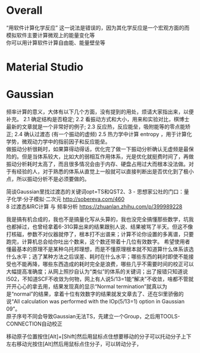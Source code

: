 # Overall
“用软件计算化学反应” 这一说法是错误的，因为其化学反应是一个宏观方面的而模拟软件主要计算微观上的能量变化等  
你可以用计算软件计算自由能、能量壁垒等

# Material Studio

# Gaussian
频率计算的意义，大体有以下几个方面，没有提到的用处，烦请大家指出来，以便补充。 2.1 确定结构是否稳定; 2.2 看振动方式和大小，用来和实验对比，棋博士最新的文章就是一个非常好的例子; 2.3 反应热，反应能垒，吸附能等的零点能矫正; 2.4 确认过渡态 (有一个振动的虚频) 2.5 热力学中计算 entropy ，用于计算化学势，微观动力学中的指前因子和反应能垒。   
 做振动分析很耗时，如果算得动得话，优化完了做一下振动分析确认无虚频是最保险的。但是当体系较大，比如大的弱相互作用体系，光是优化就挺费时间了，再做振动分析耗时太高了，而且很多情况会由于内存、硬盘占用过大而根本没法做。对于有经验的人，对于熟悉的体系从直觉上一般就可以直接判断出是否优化到了极小点，所以振动分析不是必须要做的。    
 
简谈Gaussian里找过渡态的关键词opt=TS和QST2、3 - 思想家公社的门口：量子化学·分子模拟·二次元 http://sobereva.com/460    
8 过渡态&IRC计算 与 频率分析 https://zhuanlan.zhihu.com/p/399989228  


我是搞有机合成的，我也不是搞量化写从头算的，我也没完全搞懂那些数学，坑我也都掉过，也曾经拿着6-31G算出来的结果跟别人说、结果被骂了半天。但这不像打核磁，参数不对仪器就停了，根本打不出谱来；计算不论你设置的多离谱，只要跑完，计算机总会给你吐出个数来，这个数还带着十几位有效数字。
希望使用者懂最基本的原理不是某种乌托邦理想，而是不懂原理根本就不知道算什么体系该选什么水平；选了某种方法之后误差、耗时在什么水平；哪些东西的耗时即使不能接受也不能再降，哪些东西造成的耗时完全是浪费，哪些几乎不需要时间的校正可以大幅提高准确度；从网上照抄自认为“类似”的体系的关键词；出了报错只知道说l502，不知道SCF不收敛为何物，网上有人说5/13=1能“解决”不收敛，啥都不管就开开心心的拿去用，结果发现真的显示“Normal termination”就真以为是“normal”的结果，拿着十位有效数字的结果就发文章去了、还在SI里骄傲的说“All calculation was performed with the IOp(5/13=1) option in Gaussian 09”。  
原子序号不同会导致Gaussian无法TS，先建立一个Group，之后用TOOLS-CONNECTION自动校正    

移动原子位置按住[Alt]+[Shift]然后用鼠标点住想要移动的分子可以托动分子上下左右移动光按住[Alt]然后用鼠标点住分子，可以转动分子，  

